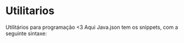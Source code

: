 # Utilitarios
Utilitários para programação <3
Aqui Java.json tem os snippets, com a seguinte sintaxe:
